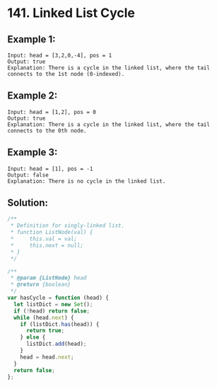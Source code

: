# 141. Linked List Cycle

## Example 1:

    Input: head = [3,2,0,-4], pos = 1
    Output: true
    Explanation: There is a cycle in the linked list, where the tail connects to the 1st node (0-indexed).

## Example 2:

    Input: head = [1,2], pos = 0
    Output: true
    Explanation: There is a cycle in the linked list, where the tail connects to the 0th node.

## Example 3:

    Input: head = [1], pos = -1
    Output: false
    Explanation: There is no cycle in the linked list.

## Solution:

```javascript
/**
 * Definition for singly-linked list.
 * function ListNode(val) {
 *     this.val = val;
 *     this.next = null;
 * }
 */

/**
 * @param {ListNode} head
 * @return {boolean}
 */
var hasCycle = function (head) {
  let listDict = new Set();
  if (!head) return false;
  while (head.next) {
    if (listDict.has(head)) {
      return true;
    } else {
      listDict.add(head);
    }
    head = head.next;
  }
  return false;
};
```
